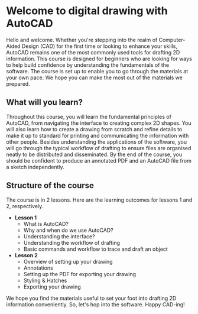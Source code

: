 # Welcome to digital drawing with AutoCAD

Hello and welcome. Whether you're stepping into the realm of Computer-Aided Design (CAD) for the first time or looking to enhance your skills, AutoCAD remains one of the most commonly used tools for drafting 2D information. This course is designed for beginners who are looking for ways to help build confidence by understanding the fundamentals of the software. The course is set up to enable you to go through the materials at your own pace. We hope you can make the most out of the materials we prepared.

## What will you learn?
Throughout this course, you will learn the fundamental principles of AutoCAD, from navigating the interface to creating complex 2D shapes. You will also learn how to create a drawing from scratch and refine details to make it up to standard for printing and communicating the information with other people. Besides understanding the applications of the software, you will go through the typical workflow of drafting to ensure files are organised neatly to be distributed and disseminated. By the end of the course, you should be confident to produce an annotated PDF and an AutoCAD file from a sketch independently. 

## Structure of the course
The course is in 2 lessons. Here are the learning outcomes for lessons 1 and 2, respectively.
* __Lesson 1__
    + What is AutoCAD?
    + Why and when do we use AutoCAD?
    + Understanding the interface?
    + Understanding the workflow of drafting
    + Basic commands and workflow to trace and draft an object 
* __Lesson 2__
    + Overview of setting up your drawing
    + Annotations
    + Setting up the PDF for exporting your drawing
    + Styling & Hatches
    + Exporting your drawing

We hope you find the materials useful to set your foot into drafting 2D information conveniently. So, let's hop into the software. Happy CAD-ing!

